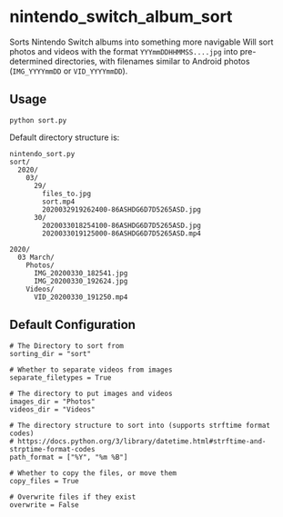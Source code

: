 # nintendo_switch_album_sort
Sorts Nintendo Switch albums into something more navigable 
Will sort photos and videos with the format `YYYmmDDHHMMSS....jpg` into pre-determined directories, with filenames similar to Android photos (`IMG_YYYYmmDD` or `VID_YYYYmmDD`).

## Usage

`python sort.py`

Default directory structure is:
```
nintendo_sort.py
sort/
  2020/
    03/
      29/
        files_to.jpg
        sort.mp4
        2020032919262400-86ASHDG6D7D5265ASD.jpg
      30/
        2020033018254100-86ASHDG6D7D5265ASD.jpg
        2020033019125000-86ASHDG6D7D5265ASD.mp4
        
2020/
  03 March/
    Photos/
      IMG_20200330_182541.jpg
      IMG_20200330_192624.jpg
    Videos/
      VID_20200330_191250.mp4
```


## Default Configuration
```
# The Directory to sort from
sorting_dir = "sort"

# Whether to separate videos from images
separate_filetypes = True

# The directory to put images and videos
images_dir = "Photos"
videos_dir = "Videos"

# The directory structure to sort into (supports strftime format codes)
# https://docs.python.org/3/library/datetime.html#strftime-and-strptime-format-codes
path_format = ["%Y", "%m %B"]

# Whether to copy the files, or move them
copy_files = True

# Overwrite files if they exist
overwrite = False
```
